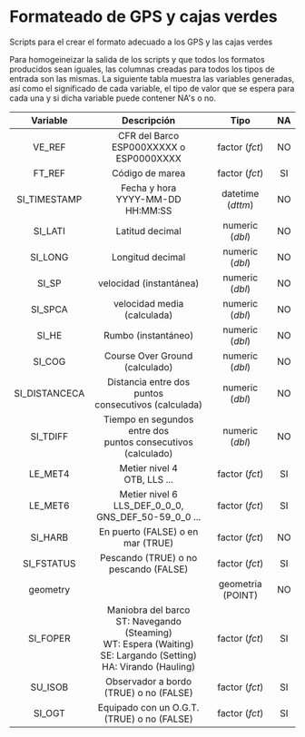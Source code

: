 # Formateado de GPS y cajas verdes
Scripts para el crear el formato adecuado a los GPS y las cajas verdes

Para homogeineizar la salida de los scripts y que todos los formatos producidos sean iguales, las columnas creadas para todos los tipos de entrada son las mismas.
La siguiente tabla muestra las variables generadas, así como el significado de cada variable, el tipo de valor que se espera para cada una y si dicha variable puede contener NA's o no.

| Variable |Descripción| Tipo | NA |
|:--------:|:----:|:--:|:--:|
|VE_REF|CFR del Barco<br>ESP000XXXXX o ESP0000XXXX|factor (*fct*)|NO|
|FT_REF|Código de marea|factor (*fct*)|SI|
|SI_TIMESTAMP|Fecha y hora <br> YYYY-MM-DD HH:MM:SS|datetime (*dttm*)|NO|
|SI_LATI|Latitud decimal|numeric (*dbl*)|NO|
|SI_LONG|Longitud decimal|numeric (*dbl*)|NO|
|SI_SP|velocidad (instantánea)|numeric (*dbl*)|NO|
|SI_SPCA|velocidad media (calculada)|numeric (*dbl*)|NO|
|SI_HE|Rumbo (instantáneo)|numeric (*dbl*)|NO|
|SI_COG|Course Over Ground (calculado)|numeric (*dbl*)|NO|
|SI_DISTANCECA|Distancia entre dos puntos <br> consecutivos (calculada)|numeric (*dbl*)|NO|
|SI_TDIFF|Tiempo en segundos entre dos<br>puntos consecutivos (calculado)|numeric (*dbl*)|NO|
|LE_MET4|Metier nivel 4<br>OTB, LLS ...|factor (*fct*)|SI|
|LE_MET6|Metier nivel 6<br>LLS_DEF_0_0_0, GNS_DEF_50-59_0_0 ...|factor (*fct*)|SI|
|SI_HARB|En puerto (FALSE) o en mar (TRUE)| factor (*fct*)|NO|
|SI_FSTATUS|Pescando (TRUE) o no pescando (FALSE)|factor (*fct*)|SI|
|geometry||geometria (POINT)|NO|
|SI_FOPER|Maniobra del barco<br>ST: Navegando (Steaming)<br>WT: Espera (Waiting)<br>SE: Largando (Setting)<br>HA: Virando (Hauling)|factor (*fct*)|SI|
|SU_ISOB|Observador a bordo (TRUE) o no (FALSE)|factor (*fct*)|SI|
|SI_OGT|Equipado con un O.G.T. (TRUE) o no (FALSE)|factor (*fct*)|SI|
